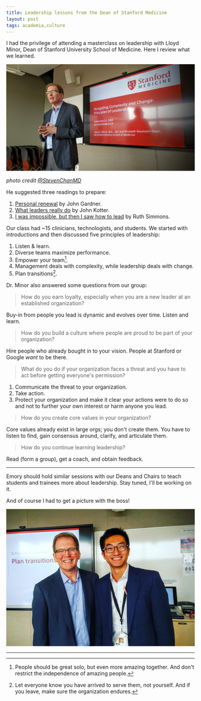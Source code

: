 ```yaml
---
title: Leadership lessons from the Dean of Stanford Medicine
layout: post
tags: academia,culture
---
```


I had the privilege of attending a masterclass on leadership with Lloyd Minor, Dean of Stanford University School of Medicine. Here I review what we learned.

![Dean Minor](/assets/minor1.jpg)

*photo credit [@StevenChanMD](http://twitter.com/StevenChanMD)*

He suggested three readings to prepare:

1. [Personal renewal](/assets/masterclass_gardner.pdf) by John Gardner.
2. [What leaders really do](/assets/masterclass_kotter.pdf) by John Kotter.
3. [I was impossible, but then I saw how to lead](/assets/masterclass_simmons.pdf) by Ruth Simmons.

Our class had ~15 clinicians, technologists, and students. We started with introductions and then discussed five principles of leadership:

1. Listen & learn.
2. Diverse teams maximize performance.
3. Empower your team[^footnote1].
4. Management deals with complexity, while leadership deals with change.
5. Plan transitions[^footnote2].

Dr. Minor also answered some questions from our group: 

> How do you earn loyalty, especially when you are a new leader at an established organization?

Buy-in from people you lead is dynamic and evolves over time. Listen and learn.

> How do you build a culture where people are proud to be part of your organization?

Hire people who already bought in to your vision. People at Stanford or Google *want* to be there.

> What do you do if your organization faces a threat and you have to act before getting everyone's permission?

1. Communicate the threat to your organization.
2. Take action.
3. Protect your organization and make it clear your actions were to do so and not to further your own interest or harm anyone you lead.

> How do you create core values in your organization?

Core values already exist in large orgs; you don't create them. You have to listen to find, gain consensus around, clarify, and articulate them.

> How do you continue learning leadership?

Read (form a group), get a coach, and obtain feedback.

---

Emory should hold similar sessions with our Deans and Chairs to teach students and trainees more about leadership. Stay tuned, I'll be working on it.

And of course I had to get a picture with the boss!

![selfie](/assets/minor2.jpg)

---

[^footnote1]: People should be great solo, but even more amazing together. And don't restrict the independence of amazing people.
[^footnote2]: Let everyone know you have arrived to serve them, not yourself. And if you leave, make sure the organization endures.
